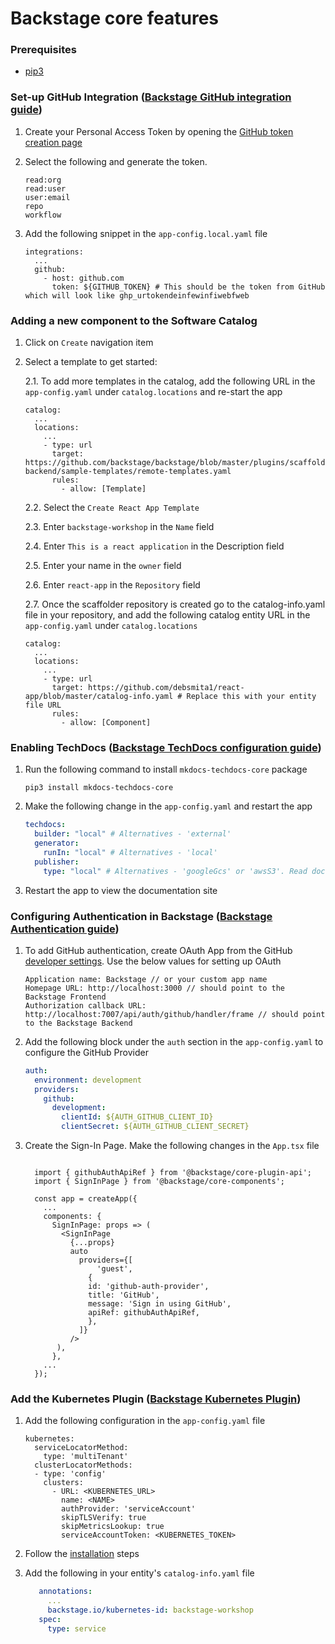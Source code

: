 # Backstage core features

### Prerequisites

- [pip3](https://www.activestate.com/resources/quick-reads/how-to-install-and-use-pip3/)

### Set-up GitHub Integration ([Backstage GitHub integration guide](https://backstage.io/docs/getting-started/configuration#setting-up-a-github-integration))

1. Create your Personal Access Token by opening the [GitHub token creation page](https://github.com/settings/tokens/new)

2. Select the following and generate the token.

   ```
   read:org
   read:user
   user:email
   repo
   workflow
   ```

3. Add the following snippet in the `app-config.local.yaml` file

   ```
   integrations:
     ...
     github:
       - host: github.com
         token: ${GITHUB_TOKEN} # This should be the token from GitHub which will look like ghp_urtokendeinfewinfiwebfweb
   ```

### Adding a new component to the Software Catalog

1.  Click on `Create` navigation item

2.  Select a template to get started:

    2.1. To add more templates in the catalog, add the following URL in the `app-config.yaml` under `catalog.locations` and re-start the app

        catalog:
          ...
          locations:
            ...
            - type: url
              target: https://github.com/backstage/backstage/blob/master/plugins/scaffolder-backend/sample-templates/remote-templates.yaml
              rules:
                - allow: [Template]

    2.2. Select the `Create React App Template`

    2.3. Enter `backstage-workshop` in the `Name` field

    2.4. Enter `This is a react application` in the Description field

    2.5. Enter your name in the `owner` field

    2.6. Enter `react-app` in the `Repository` field

    2.7. Once the scaffolder repository is created go to the catalog-info.yaml file in your repository, and add the following catalog entity URL in the `app-config.yaml` under `catalog.locations`

        catalog:
          ...
          locations:
            ...
            - type: url
              target: https://github.com/debsmita1/react-app/blob/master/catalog-info.yaml # Replace this with your entity file URL
              rules:
                - allow: [Component]

### Enabling TechDocs ([Backstage TechDocs configuration guide](https://backstage.io/docs/features/techdocs/getting-started))

1. Run the following command to install `mkdocs-techdocs-core` package

   ```
   pip3 install mkdocs-techdocs-core
   ```

2. Make the following change in the `app-config.yaml` and restart the app

   ```yaml app-config.yaml
   techdocs:
     builder: "local" # Alternatives - 'external'
     generator:
       runIn: "local" # Alternatives - 'local'
     publisher:
       type: "local" # Alternatives - 'googleGcs' or 'awsS3'. Read documentation for using alternatives.
   ```

3. Restart the app to view the documentation site

### Configuring Authentication in Backstage ([Backstage Authentication guide](https://backstage.io/docs/auth/))

1. To add GitHub authentication, create OAuth App from the GitHub [developer settings](https://github.com/settings/developers). Use the below values for setting up OAuth

   ```
   Application name: Backstage // or your custom app name
   Homepage URL: http://localhost:3000 // should point to the Backstage Frontend
   Authorization callback URL: http://localhost:7007/api/auth/github/handler/frame // should point to the Backstage Backend
   ```

2. Add the following block under the `auth` section in the `app-config.yaml` to configure the GitHub Provider

   ```yaml title=app-config.local.yaml
   auth:
     environment: development
     providers:
       github:
         development:
           clientId: ${AUTH_GITHUB_CLIENT_ID}
           clientSecret: ${AUTH_GITHUB_CLIENT_SECRET}
   ```

3. Create the Sign-In Page. Make the following changes in the `App.tsx` file

   ```tsx title=packages/app/src/App.tsx

     import { githubAuthApiRef } from '@backstage/core-plugin-api';
     import { SignInPage } from '@backstage/core-components';

     const app = createApp({
       ...
       components: {
         SignInPage: props => (
           <SignInPage
             {...props}
             auto
               providers={[
                   'guest',
                 {
                 id: 'github-auth-provider',
                 title: 'GitHub',
                 message: 'Sign in using GitHub',
                 apiRef: githubAuthApiRef,
                 },
               ]}
             />
          ),
         },
       ...
     });

   ```

### Add the Kubernetes Plugin ([Backstage Kubernetes Plugin](https://backstage.io/docs/features/kubernetes/))

1. Add the following configuration in the `app-config.yaml` file

   ```
   kubernetes:
     serviceLocatorMethod:
       type: 'multiTenant'
     clusterLocatorMethods:
     - type: 'config'
       clusters:
         - URL: <KUBERNETES_URL>
           name: <NAME>
           authProvider: 'serviceAccount'
           skipTLSVerify: true
           skipMetricsLookup: true
           serviceAccountToken: <KUBERNETES_TOKEN>
   ```

2. Follow the [installation](https://backstage.io/docs/features/kubernetes/installation) steps

3. Add the following in your entity's `catalog-info.yaml` file

   ```yaml title=catalog-info.yaml
      annotations:
        ...
        backstage.io/kubernetes-id: backstage-workshop
      spec:
        type: service
   ```

